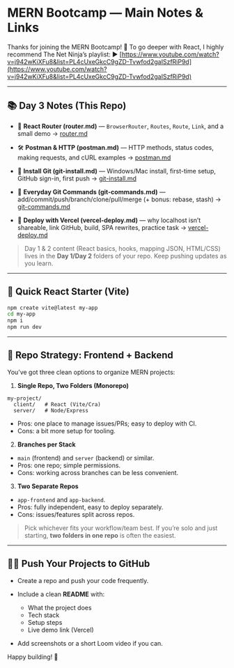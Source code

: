 # MERN Bootcamp — Main Notes & Links

Thanks for joining the MERN Bootcamp! 🎉
To go deeper with React, I highly recommend The Net Ninja’s playlist:
▶️ [https://www.youtube.com/watch?v=j942wKiXFu8&list=PL4cUxeGkcC9gZD-Tvwfod2gaISzfRiP9d](https://www.youtube.com/watch?v=j942wKiXFu8&list=PL4cUxeGkcC9gZD-Tvwfod2gaISzfRiP9d)

---

## 📚 Day 3 Notes (This Repo)

* 🧭 **React Router (router.md)** — `BrowserRouter`, `Routes`, `Route`, `Link`, and a small demo
  → [router.md](./router.md)

* 🛠️ **Postman & HTTP (postman.md)** — HTTP methods, status codes, making requests, and cURL examples
  → [postman.md](./postman.md)

* 🧩 **Install Git (git-install.md)** — Windows/Mac install, first-time setup, GitHub sign-in, first push
  → [git-install.md](./git-install.md)

* 🔀 **Everyday Git Commands (git-commands.md)** — add/commit/push/branch/clone/pull/merge (+ bonus: rebase, stash)
  → [git-commands.md](./git-commands.md)

* 🚀 **Deploy with Vercel (vercel-deploy.md)** — why localhost isn’t shareable, link GitHub, build, SPA rewrites, practice task
  → [vercel-deploy.md](./vercel-deploy.md)

> Day 1 & 2 content (React basics, hooks, mapping JSON, HTML/CSS) lives in the **Day 1/Day 2** folders of your repo. Keep pushing updates as you learn.

---

## 🧪 Quick React Starter (Vite)

```bash
npm create vite@latest my-app
cd my-app
npm i
npm run dev
```

---

## 🧱 Repo Strategy: Frontend + Backend

You’ve got three clean options to organize MERN projects:

1. **Single Repo, Two Folders (Monorepo)**

```
my-project/
  client/   # React (Vite/Cra)
  server/   # Node/Express
```

* Pros: one place to manage issues/PRs; easy to deploy with CI.
* Cons: a bit more setup for tooling.

2. **Branches per Stack**

* `main` (frontend) and `server` (backend) or similar.
* Pros: one repo; simple permissions.
* Cons: working across branches can be less convenient.

3. **Two Separate Repos**

* `app-frontend` and `app-backend`.
* Pros: fully independent, easy to deploy separately.
* Cons: issues/features split across repos.

> Pick whichever fits your workflow/team best. If you’re solo and just starting, **two folders in one repo** is often the easiest.

---

## 🧑‍💻 Push Your Projects to GitHub

* Create a repo and push your code frequently.
* Include a clean **README** with:

  * What the project does
  * Tech stack
  * Setup steps
  * Live demo link (Vercel)
* Add screenshots or a short Loom video if you can.

Happy building! 🚀
